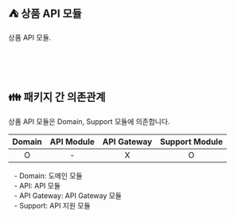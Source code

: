## ⛺️ 상품 API 모듈

상품 API 모듈.

<br/><br/><br/>

## 👪 패키지 간 의존관계

상품 API 모듈은 Domain, Support 모듈에 의존합니다.

| Domain | API Module | API Gateway | Support Module |
|:------:|:----------:|:-----------:|:--------------:|
|   O    |     -      |      X      |       O        |

&nbsp;&nbsp; - Domain: 도메인 모듈 <br/>
&nbsp;&nbsp; - API: API 모듈 <br/>
&nbsp;&nbsp; - API Gateway: API Gateway 모듈 <br/>
&nbsp;&nbsp; - Support: API 지원 모듈 <br/>

<br/>
